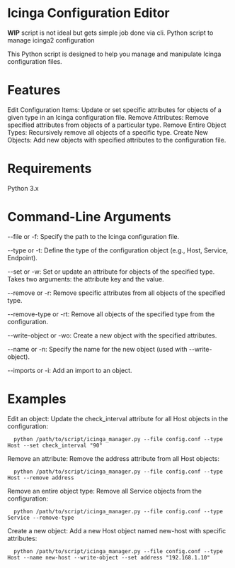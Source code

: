 # Icinga Configuration Editor

**WIP**
script is not ideal but gets simple job done via cli.
Python script to manage icinga2 configuration

This Python script is designed to help you manage and manipulate Icinga configuration files.

# Features
Edit Configuration Items: Update or set specific attributes for objects of a given type in an Icinga configuration file.
Remove Attributes: Remove specified attributes from objects of a particular type.
Remove Entire Object Types: Recursively remove all objects of a specific type.
Create New Objects: Add new objects with specified attributes to the configuration file.

# Requirements
Python 3.x

# Command-Line Arguments
  --file or -f: Specify the path to the Icinga configuration file.

  --type or -t: Define the type of the configuration object (e.g., Host, Service, Endpoint).

  --set or -w: Set or update an attribute for objects of the specified type. Takes two arguments: the attribute key and the value.

  --remove or -r: Remove specific attributes from all objects of the specified type.

  --remove-type or -rt: Remove all objects of the specified type from the configuration.

  --write-object or -wo: Create a new object with the specified attributes.

  --name or -n: Specify the name for the new object (used with --write-object).

  --imports or -i: Add an import to an object.

# Examples
Edit an object: Update the check_interval attribute for all Host objects in the configuration:
```
  python /path/to/script/icinga_manager.py --file config.conf --type Host --set check_interval "90"
```
Remove an attribute: Remove the address attribute from all Host objects:
```
  python /path/to/script/icinga_manager.py --file config.conf --type Host --remove address
```
Remove an entire object type: Remove all Service objects from the configuration:
```
  python /path/to/script/icinga_manager.py --file config.conf --type Service --remove-type
```
Create a new object: Add a new Host object named new-host with specific attributes:
```
  python /path/to/script/icinga_manager.py --file config.conf --type Host --name new-host --write-object --set address "192.168.1.10"
```
